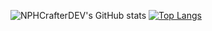 ![NPHCrafterDEV's GitHub stats](https://github-readme-stats.vercel.app/api?username=nphcrafterdev&show_icons=true&theme=radical)
[![Top Langs](https://github-readme-stats.vercel.app/api/top-langs/?username=nphcrafterdev)](https://github.com/NPHCrafterDEV/Discordjsv12-Bot-Template)
